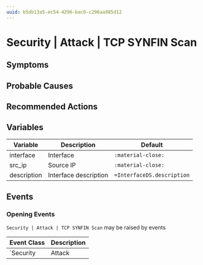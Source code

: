 ```yaml
---
uuid: b5db13a5-ec54-4296-bac6-c296aa985d12
---
```

# Security | Attack | TCP SYNFIN Scan

## Symptoms

## Probable Causes

## Recommended Actions

## Variables

Variable | Description | Default
--- | --- | ---
interface | Interface | `:material-close:`
src_ip | Source IP | `:material-close:`
description | Interface description | `=InterfaceDS.description`

## Events

### Opening Events
`Security | Attack | TCP SYNFIN Scan` may be raised by events

Event Class | Description
--- | ---
`Security | Attack | TCP SYNFIN Scan` | dispose

